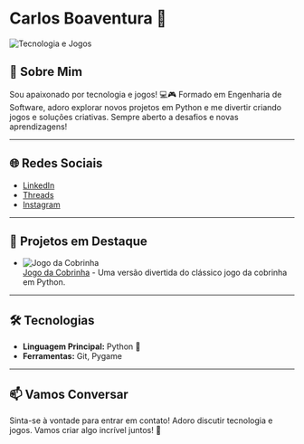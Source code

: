 # Carlos Boaventura 👾

![Tecnologia e Jogos](https://media.giphy.com/media/3o7buirYRY0QcFvTqg/giphy.gif) <!-- Tente um GIF diferente ou uma imagem de fundo estática -->

## 👋 Sobre Mim

Sou apaixonado por tecnologia e jogos! 💻🎮 Formado em Engenharia de Software, adoro explorar novos projetos em Python e me divertir criando jogos e soluções criativas. Sempre aberto a desafios e novas aprendizagens!

---

## 🌐 Redes Sociais

- [LinkedIn](https://www.linkedin.com/in/carlos-antn/) <!-- Substitua pelo seu perfil -->
- [Threads](https://www.threads.net/@karlinhos_antn) <!-- Substitua pelo seu perfil -->
- [Instagram](https://www.instagram.com/karlinhos_antn/) <!-- Substitua pelo seu perfil -->

---

## 📂 Projetos em Destaque

- ![Jogo da Cobrinha](https://media.giphy.com/media/l1J9wEAPhl9NwhZ6Y/giphy.gif)  
  [Jogo da Cobrinha](https://github.com/boaventura-bit/COBRINHA) - Uma versão divertida do clássico jogo da cobrinha em Python.

<!-- - ![Projeto 2](https://media.giphy.com/media/l0MYCq6DqZ3hM7EqA/giphy.gif)  
  [Projeto 2](https://github.com/seu_usuario/projeto2) - Descrição do projeto 2.

- ![Projeto 3](https://media.giphy.com/media/xT9IgIC7o1QDSV6vmE/giphy.gif)  
  [Projeto 3](https://github.com/seu_usuario/projeto3) - Descrição do projeto 3. -->

---

## 🛠️ Tecnologias

- **Linguagem Principal:** Python 🐍
- **Ferramentas:** Git, Pygame

---

## 📫 Vamos Conversar

Sinta-se à vontade para entrar em contato! Adoro discutir tecnologia e jogos. Vamos criar algo incrível juntos! 🚀

